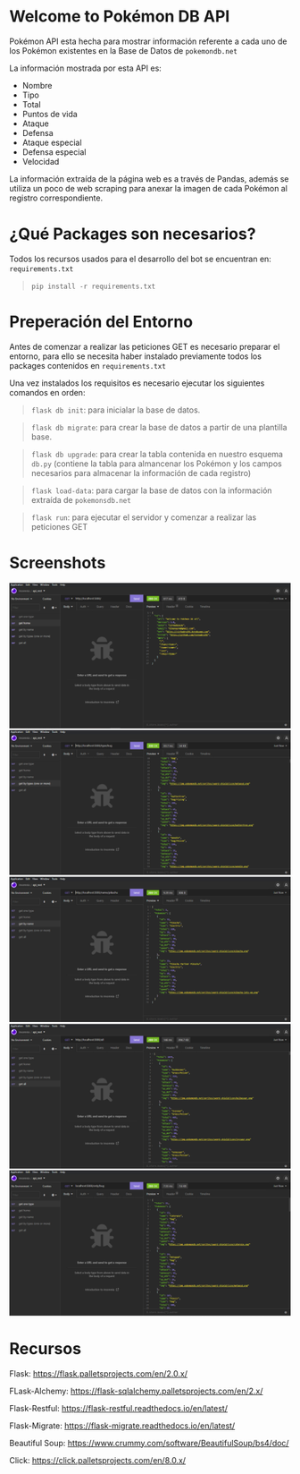 # Welcome to Pokémon DB API
Pokémon API esta hecha para mostrar información referente a cada uno de los Pokémon existentes en la Base de Datos de `pokemondb.net`

La información mostrada por esta API es: 
<ul>
    <li>Nombre</li>
    <li>Tipo</li>
    <li>Total</li>
    <li>Puntos de vida</li>
    <li>Ataque</li>
    <li>Defensa</li>
    <li>Ataque especial</li>
    <li>Defensa especial</li>
    <li>Velocidad</li>
</ul>

La información extraída de la página web es a través de Pandas, además se utiliza un poco de web scraping para anexar la imagen de cada Pokémon al registro correspondiente.

# ¿Qué Packages son necesarios?
Todos los recursos usados para el desarrollo del bot se encuentran en: `requirements.txt`

> `pip install -r requirements.txt`

# Preperación del Entorno
Antes de comenzar a realizar las peticiones GET es necesario preparar el entorno, para ello se necesita haber instalado previamente todos los packages contenidos en  `requirements.txt`

Una vez instalados los requisitos es necesario ejecutar los siguientes comandos en orden:

> `flask db init`:  para inicialar la base de datos.

> `flask db migrate`: para crear la base de datos a partir de una plantilla base.

> `flask db upgrade`: para crear la tabla contenida en nuestro esquema `db.py` (contiene la tabla para almancenar los Pokémon y los campos necesarios para almacenar la información de cada registro)

> `flask load-data`: para cargar la base de datos con la información extraída de `pokemonsdb.net`

> `flask run`: para ejecutar el servidor y comenzar a realizar las peticiones GET

# Screenshots
<img src="doc\img\1.png">

<img src="doc\img\2.png">

<img src="doc\img\3.png">

<img src="doc\img\4.png">

<img src="doc\img\5.png">

# Recursos
Flask: https://flask.palletsprojects.com/en/2.0.x/

FLask-Alchemy: https://flask-sqlalchemy.palletsprojects.com/en/2.x/

Flask-Restful: https://flask-restful.readthedocs.io/en/latest/

Flask-Migrate: https://flask-migrate.readthedocs.io/en/latest/

Beautiful Soup: https://www.crummy.com/software/BeautifulSoup/bs4/doc/

Click: https://click.palletsprojects.com/en/8.0.x/
